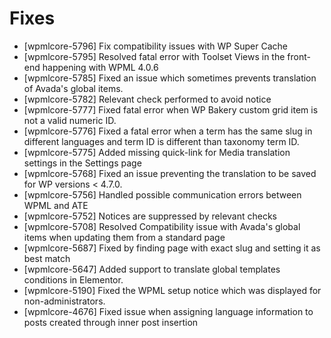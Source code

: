 # Fixes
* [wpmlcore-5796] Fix compatibility issues with WP Super Cache
* [wpmlcore-5795] Resolved fatal error with Toolset Views in the front-end happening with WPML 4.0.6
* [wpmlcore-5785] Fixed an issue which sometimes prevents translation of Avada's global items.
* [wpmlcore-5782] Relevant check performed to avoid notice
* [wpmlcore-5777] Fixed fatal error when WP Bakery custom grid item is not a valid numeric ID.
* [wpmlcore-5776] Fixed a fatal error when a term has the same slug in different languages and term ID is different than taxonomy term ID.
* [wpmlcore-5775] Added missing quick-link for Media translation settings in the Settings page
* [wpmlcore-5768] Fixed an issue preventing the translation to be saved for WP versions < 4.7.0.
* [wpmlcore-5756] Handled possible communication errors between WPML and ATE
* [wpmlcore-5752] Notices are suppressed by relevant checks
* [wpmlcore-5708] Resolved Compatibility issue with Avada's global items when updating them from a standard page
* [wpmlcore-5687] Fixed by finding page with exact slug and setting it as best match
* [wpmlcore-5647] Added support to translate global templates conditions in Elementor.
* [wpmlcore-5190] Fixed the WPML setup notice which was displayed for non-administrators.
* [wpmlcore-4676] Fixed issue when assigning language information to posts created through inner post insertion